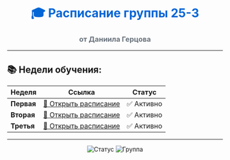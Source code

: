 <div align="center">

# <span style="color: #0366d6">🎓 Расписание группы 25-3</span>
### <span style="color: #6a737d">от Даниила Герцова</span>

</div>

---

## 📚 Недели обучения:

| Неделя | Ссылка | Статус |
|--------|--------|---------|
| **Первая** | [📖 Открыть расписание](./labs%201/timetable_1w.md) | ✅ Активно |
| **Вторая** | [📖 Открыть расписание](./labs%202/timetable_2w.md) | ✅ Активно |
| **Третья** | [📖 Открыть расписание](./labs%202/timetable_3w.md) | ✅ Активно |

---


<div align="center">

<img src="https://img.shields.io/badge/Статус-Активно-brightgreen" alt="Статус">
<img src="https://img.shields.io/badge/Группа-25--3-blue" alt="Группа">


</div>
